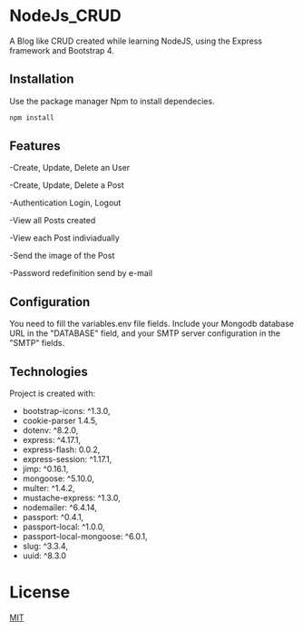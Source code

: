 # NodeJs_CRUD
A Blog like CRUD created while learning NodeJS, using the Express framework and Bootstrap 4.

## Installation

Use the package manager Npm to install dependecies.

```bash
npm install

```

## Features
-Create, Update, Delete an User

-Create, Update, Delete a Post

-Authentication Login, Logout

-View all Posts created

-View each Post indiviadually

-Send the image of the Post

-Password redefinition send by e-mail

## Configuration
You need to fill the variables.env file fields. Include your Mongodb database URL in the "DATABASE" field, and your SMTP server configuration in the "SMTP" fields. 

## Technologies
Project is created with:

* bootstrap-icons: ^1.3.0,
* cookie-parser 1.4.5,
* dotenv: ^8.2.0,
* express: ^4.17.1,
* express-flash: 0.0.2,
* express-session: ^1.17.1,
* jimp: ^0.16.1,
* mongoose: ^5.10.0,
* multer: ^1.4.2,
* mustache-express: ^1.3.0,
* nodemailer: ^6.4.14,
* passport: ^0.4.1,
* passport-local: ^1.0.0,
* passport-local-mongoose: ^6.0.1,
* slug: ^3.3.4,
* uuid: ^8.3.0

# License
[MIT](https://choosealicense.com/licenses/mit/)

